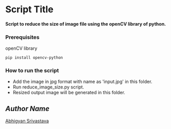 # Script Title
#### Script to reduce the size of image file using the openCV library of python.

### Prerequisites
openCV library

`pip install opencv-python`

### How to run the script
- Add the image in jpg format with name as 'input.jpg' in this folder.
- Run reduce_image_size.py script.
- Resized output image will be generated in this folder.

## *Author Name*
[Abhigyan Srivastava](https://github.com/Abhigyan-Srivastava)